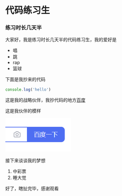 # 代码练习生
### 练习时长几天半

大家好，我是练习时长几天半的代码练习生，我的爱好是

* 唱
* 跳
* rap
* 篮球

下面是我抄来的代码

```javascript
console.log('hello')
```

这是我的战略伙伴，我抄代码的地方[百度](https://www.baidu.com)

这是我伙伴的模样

![百度一下](百度一下.png)

接下来谈谈我的梦想

1. 中彩票
2. 睡大觉

好了，瞎扯完毕，感谢观看
